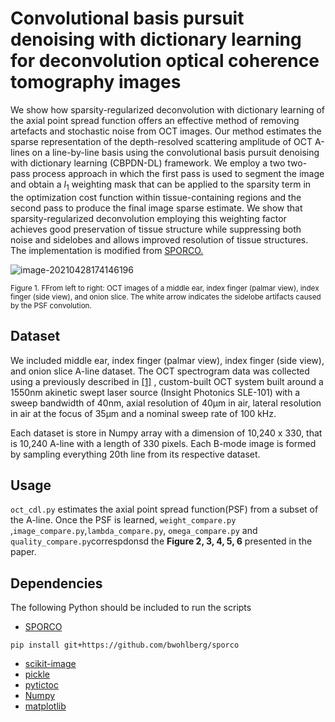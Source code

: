 # Convolutional basis pursuit denoising with dictionary learning for deconvolution optical coherence tomography images

We show how sparsity-regularized deconvolution with dictionary learning of the axial point spread function offers an effective method of removing artefacts and stochastic noise from OCT images. Our method estimates the sparse representation of the depth-resolved scattering amplitude of OCT A-lines on a line-by-line basis using the convolutional basis pursuit denoising with dictionary learning (CBPDN-DL) framework.  We employ a two two-pass process approach in which the first pass is used to segment the image and obtain a $l_1$ weighting mask that can be applied to the sparsity term in the optimization cost function within tissue-containing regions and the second pass to produce the final image sparse estimate. We show that sparsity-regularized deconvolution employing this weighting factor achieves good preservation of tissue structure while suppressing both noise and sidelobes and allows improved resolution of tissue structures. The implementation is modified from [SPORCO.](https://github.com/bwohlberg/sporco)

![image-20210428174146196](https://tva1.sinaimg.cn/large/008i3skNly1gq04n7n4twj318g0p01kx.jpg)

<sub>Figure 1. FFrom left to right: OCT images of a middle ear, index finger (palmar view), index finger (side view), and onion slice. The white arrow indicates the sidelobe artifacts caused by the PSF convolution.<sub>



## Dataset

We included middle ear, index finger (palmar view), index finger (side view), and onion slice A-line dataset. The OCT spectrogram data was collected using a previously described in [[1]](https://www.osapublishing.org/boe/fulltext.cfm?uri=boe-7-11-4621&amp;id=352647) , custom-built OCT system built around a 1550nm akinetic swept laser source (Insight Photonics SLE-101) with a sweep bandwidth of 40nm, axial resolution of 40µm in air, lateral resolution in air at the focus of 35µm and a nominal sweep rate of 100 kHz. 

Each dataset is store in Numpy array with a dimension of 10,240 x 330, that is 10,240 A-line with a length of 330 pixels. Each B-mode image is formed by sampling everything 20th line from its respective dataset. 

## Usage

`oct_cdl.py` estimates the axial point spread function(PSF) from a subset of the A-line. Once the PSF is learned, `weight_compare.py` ,`image_compare.py`,`lambda_compare.py`, `omega_compare.py` and `quality_compare.py`correspdonsd the **Figure 2, 3, 4, 5, 6** presented in the paper. 

## Dependencies 

The following Python should be included to run the scripts

- [SPORCO](https://github.com/bwohlberg/sporco)

```
pip install git+https://github.com/bwohlberg/sporco
```

- [scikit-image](https://scikit-image.org/ )
- [pickle](https://docs.python.org/3/library/pickle.html)
- [pytictoc](https://pypi.org/project/pytictoc/)
- [Numpy](https://numpy.org/)
- [matplotlib](https://matplotlib.org/)

